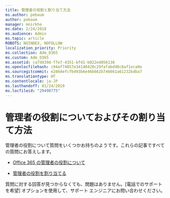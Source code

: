 ```yaml
---
title: 管理者の役割と割り当て方法
ms.author: pebaum
author: pebaum
manager: mnirkhe
ms.date: 2/24/2018
ms.audience: Admin
ms.topic: article
ROBOTS: NOINDEX, NOFOLLOW
localization_priority: Priority
ms.collection: Adm_O365
ms.custom: Adm_O365
ms.assetid: ca7d439d-ffe7-4351-bfd1-b022e4056138
ms.openlocfilehash: c94af74857e34148420c29fafabd48c8af1eca0e
ms.sourcegitcommit: e2864efcfb493b6e46b662b746661a61232bdba7
ms.translationtype: HT
ms.contentlocale: ja-JP
ms.lasthandoff: 01/24/2019
ms.locfileid: "29498775"
---
```

# <a name="what-are-admin-roles-and-how-do-you-assign-them"></a>管理者の役割についておよびその割り当て方法

管理者の役割について質問をいくつかお持ちのようです。これらの記事ですべての質問にお答えします。
  
- [Office 365 の管理者の役割について](https://support.office.com/article/https://support.office.com/ja-JP/article/About-Office-365-admin-roles-da585eea-f576-4f55-a1e0-87090b6aaa9d.aspx)
    
- [管理者の役割を割り当てる](https://support.office.com/article/https://support.office.com/ja-JP/article/assign-eac4d046-1afd-4f1a-85fc-8219c79e1504.aspx)
    
質問に対する回答が見つからなくても、問題はありません。[電話でのサポートを希望] オプションを使用して、サポート エンジニアにお問い合わせください。
  

